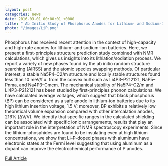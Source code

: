 ```yaml
---
layout: post
categories: news
date: 2016-03-01 00:00:01 +0000
title: " Ab Initio Study of Phosphorus Anodes for Lithium- and Sodium-Ion Batteries"
photo: "/images/LiP.png"
---
```


Phosphorus has received recent attention in the context of high-capacity and high-rate anodes for lithium- and sodium-ion batteries. Here, we present a first-principles structure prediction study combined with NMR calculations, which gives us insights into its lithiation/sodiation process. We report a variety of new phases found by the ab initio random structure searching (AIRSS) and the atomic species swapping methods. Of particular interest, a stable Na5P4–C2/m structure and locally stable structures found less than 10 meV/f.u. from the convex hull such as Li4P3–P212121, NaP5–Pnma, and Na4P3–Cmcm. The mechanical stability of Na5P4–C2/m and Li4P3–P212121 has been studied by first-principles phonon calculations. We have calculated average voltages, which suggest that black phosphorus (BP) can be considered as a safe anode in lithium-ion batteries due to its high lithium insertion voltage, 1.5 V; moreover, BP exhibits a relatively low theoretical volume expansion compared with other intercalation anodes, 216% (ΔV/V). We identify that specific ranges in the calculated shielding can be associated with specific ionic arrangements, results that play an important role in the interpretation of NMR spectroscopy experiments. Since the lithium-phosphides are found to be insulating even at high lithium concentrations, we show that Li–P-doped phases with aluminum have electronic states at the Fermi level suggesting that using aluminum as a dopant can improve the electrochemical performance of P anodes.

[Full Article](https://pubs.acs.org/doi/10.1021/acs.chemmater.5b04208) 
